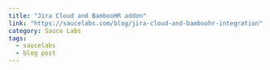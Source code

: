 ```yaml
---
title: "Jira Cloud and BambooHR addon"
link: "https://saucelabs.com/blog/jira-cloud-and-bamboohr-integration"
category: Sauce Labs
tags:
  - saucelabs
  - blog post
---
```

